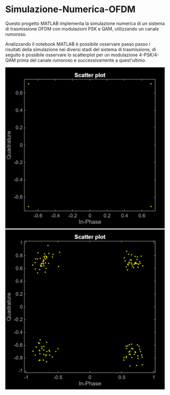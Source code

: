 # Simulazione-Numerica-OFDM
Questo progetto MATLAB implementa la simulazione numerica di un sistema di trasmissione OFDM con modulazioni PSK e QAM, utilizzando un canale rumoroso.

Analizzando il notebook MATLAB è possibile osservare passo passo i risultati della simulazione nei diversi stadi del sistema di trasmissione,
di seguito è possibile osservare lo scatterplot per un modulazione 4-PSK/4-QAM prima del canale rumoroso e successivamente a quest'ultimo.

<img src="scatterplot_prenoise.png" alt="scatterplot_prenoise" width="600">
<img src="scatterplot_postnoise.png" alt="scatterplot_postnoise" width="600">

